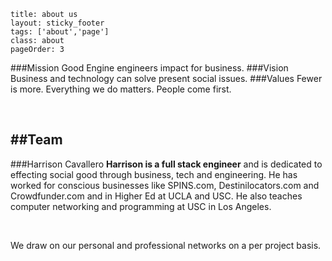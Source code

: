 ```
title: about us
layout: sticky_footer
tags: ['about','page']
class: about
pageOrder: 3
```

###Mission 
Good Engine engineers impact for business. 
###Vision 
Business and technology can solve present social issues. 
###Values
Fewer is more. Everything we do matters. People come first.

<br>


##Team
---

###Harrison Cavallero
**Harrison is a full stack engineer** and is dedicated to effecting social good through business, tech and engineering. He has worked for conscious businesses like SPINS.com, Destinilocators.com and Crowdfunder.com and in Higher Ed at UCLA and USC. He also teaches computer networking and programming at USC in Los Angeles.

</br>

We draw on our personal and professional networks on a per project basis.
